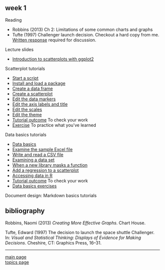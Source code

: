 
week 1
------

Reading

-   Robbins (2013) Ch 2: Limitations of some common charts and graphs
-   Tufte (1997) Challenger launch decision. Checkout a hard copy from me. [Written response](read-01_reading-response-form.pdf) required for discussion.

Lecture slides

-   [Introduction to scatterplots with ggplot2](../slides/Le03-scatterplot-slides.pdf)

Scatterplot tutorials

-   [Start a script](tut-0301_start-scatterplot.md)
-   [Install and load a package](tut-0302_install-load-package.md)
-   [Create a data frame](tut-0303_create-data-frame.md)
-   [Create a scatterplot](tut-0304_create-scatterplot.md)
-   [Edit the data markers](tut-0305_edit-data-markers.md)
-   [Edit the axis labels and title](tut-0306_edit-axis-labels-title.md)
-   [Edit the scales](tut-0307_edit-scales.md)
-   [Edit the theme](tut-0308_edit-theme.md)
-   [Tutorial outcome](../practiceR/tut02_scatterplot.R) To check your work
-   [Exercise](tut-0309_scatterplot-exercise.md) To practice what you've learned

Data basics tutorials

-   [Data basics](tut-0401_data-basics.md)
-   [Examine the sample Excel file](tut-0402_read-excel.md)
-   [Write and read a CSV file](tut-0403_read-write-csv.md)
-   [Examining a data set](tut-0404_examine-new-data.md)
-   [When a new library masks a function](tut-0405_new-library-masks.md)
-   [Add a regression to a scatterplot](tut-0406_add-regression.md)
-   [Accessing data in R](tut-0407_access-data-in-R.md)
-   [Tutorial outcome](../practiceR/tut03_data-basics.R) To check your work
-   [Data basics exercises](tut-0408_data-basics-exercise.md)

Document design: Markdown basics tutorials

bibliography
------------

Robbins, Naomi (2013) *Creating More Effective Graphs*. Chart House.

Tufte, Edward (1997) The decision to launch the space shuttle Challenger. In: *Visual and Statistical Thinking: Displays of Evidence for Making Decisions*. Cheshire, CT: Graphics Press, 16–31.

------------------------------------------------------------------------

[main page](../README.md)<br> [topics page](../README-by-topic.md)

